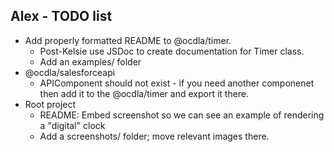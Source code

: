 

## Alex - TODO list
* Add properly formatted README to @ocdla/timer.
  * Post-Kelsie use JSDoc to create documentation for Timer class.
  * Add an examples/ folder
* @ocdla/salesforceapi
  * APIComponent should not exist - if you need another componenet then add it to the @ocdla/timer and export it there.
* Root project
  * README: Embed screenshot so we can see an example of rendering a "digital" clock
  * Add a screenshots/ folder; move relevant images there.
